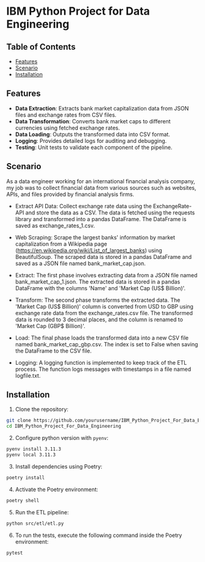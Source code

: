 # IBM Python Project for Data Engineering

## Table of Contents
- [Features](#features)
- [Scenario](#Scenario)
- [Installation](#installation)


## Features
- **Data Extraction**: Extracts bank market capitalization data from JSON files and exchange rates from CSV files.
- **Data Transformation**: Converts bank market caps to different currencies using fetched exchange rates.
- **Data Loading**: Outputs the transformed data into CSV format.
- **Logging**: Provides detailed logs for auditing and debugging.
- **Testing**: Unit tests to validate each component of the pipeline.


## Scenario

As a data engineer working for an international financial analysis company, my job was to collect financial data from various sources such as websites, APIs, and files provided by financial analysis firms. 

- Extract API Data: Collect exchange rate data using the ExchangeRate-API and store the data as a CSV. The data is fetched using the requests library and transformed into a pandas DataFrame. The DataFrame is saved as exchange_rates_1.csv.

- Web Scraping: Scrape the largest banks' information by market capitalization from a Wikipedia page (https://en.wikipedia.org/wiki/List_of_largest_banks) using BeautifulSoup. The scraped data is stored in a pandas DataFrame and saved as a JSON file named bank_market_cap.json.

- Extract: The first phase involves extracting data from a JSON file named bank_market_cap_1.json. The extracted data is stored in a pandas DataFrame with the columns 'Name' and 'Market Cap (US$ Billion)'.

- Transform: The second phase transforms the extracted data. The 'Market Cap (US$ Billion)' column is converted from USD to GBP using exchange rate data from the exchange_rates.csv file. The transformed data is rounded to 3 decimal places, and the column is renamed to 'Market Cap (GBP$ Billion)'.

- Load: The final phase loads the transformed data into a new CSV file named bank_market_cap_gbp.csv. The index is set to False when saving the DataFrame to the CSV file.

- Logging: A logging function is implemented to keep track of the ETL process. The function logs messages with timestamps in a file named logfile.txt.

## Installation

1. Clone the repository:
```bash
git clone https://github.com/yourusername/IBM_Python_Project_For_Data_Engineering.git
cd IBM_Python_Project_For_Data_Engineering
```

2. Configure python version with `pyenv`:

```bash
pyenv install 3.11.3
pyenv local 3.11.3
```
3. Install dependencies using Poetry:

```bash
poetry install
```

4. Activate the Poetry environment:

```bash
poetry shell
```

5. Run the ETL pipeline:

```bash
python src/etl/etl.py
```

6. To run the tests, execute the following command inside the Poetry environment:

```bash
pytest
```
